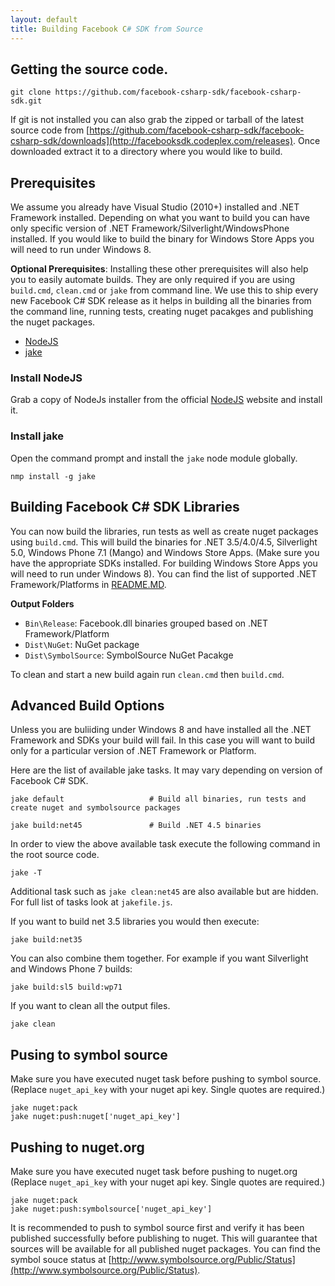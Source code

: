 ```yaml
---
layout: default
title: Building Facebook C# SDK from Source
---
```


## Getting the source code.

```
git clone https://github.com/facebook-csharp-sdk/facebook-csharp-sdk.git
```

If git is not installed you can also grab the zipped or tarball of the latest source code from 
[https://github.com/facebook-csharp-sdk/facebook-csharp-sdk/downloads](http://facebooksdk.codeplex.com/releases).
Once downloaded extract it to a directory where you would like to build.

## Prerequisites

We assume you already have Visual Studio (2010+) installed and .NET Framework installed.
Depending on what you want to build you can have only specific version of .NET Framework/Silverlight/WindowsPhone 
installed. If you would like to build the binary for Windows Store Apps you will need to run under Windows 8.

**Optional Prerequisites**:
Installing these other prerequisites will also help you to easily automate builds. They are only required if you are using `build.cmd`, `clean.cmd`
or `jake` from command line. We use this to ship every new Facebook C# SDK release as it helps in building all the
binaries from the command line, running tests, creating nuget pacakges and publishing the nuget packages.

*    [NodeJS](http://nodejs.org/)
*    [jake](https://github.com/mde/jake)

### Install NodeJS
Grab a copy of NodeJs installer from the official [NodeJS](http://nodejs.org/) website and install it.

### Install jake

Open the command prompt and install the `jake` node module globally.

```
nmp install -g jake
```

## Building Facebook C# SDK Libraries
You can now build the libraries, run tests as well as create nuget packages using `build.cmd`.
This will build the binaries for .NET 3.5/4.0/4.5, Silverlight 5.0, Windows Phone 7.1 (Mango)
and Windows Store Apps. (Make sure you have the appropriate SDKs installed. For building 
Windows Store Apps you will need to run under Windows 8).
You can find the list of supported .NET Framework/Platforms in 
[README.MD](https://github.com/facebook-csharp-sdk/facebook-csharp-sdk#supported-platforms).

**Output Folders**
* `Bin\Release`: Facebook.dll binaries grouped based on .NET Framework/Platform
* `Dist\NuGet`: NuGet package
* `Dist\SymbolSource`: SymbolSource NuGet Pacakge

To clean and start a new build again run `clean.cmd` then `build.cmd`.

## Advanced Build Options
Unless you are buliiding under Windows 8 and have installed all the .NET Framework and SDKs your build will fail.
In this case you will want to build only for a particular version of .NET Framework or Platform.

Here are the list of available jake tasks. It may vary depending on version of Facebook C# SDK. 

```
jake default                   # Build all binaries, run tests and create nuget and symbolsource packages

jake build:net45               # Build .NET 4.5 binaries
```

In order to view the above available task execute the following command in the root source code.

```
jake -T
```

Additional task such as `jake clean:net45` are also available but are hidden. 
For full list of tasks look at `jakefile.js`.

If you want to build net 3.5 libraries you would then execute:

```
jake build:net35
```

You can also combine them together. For example if you want Silverlight and Windows Phone 7 builds:
```
jake build:sl5 build:wp71
```

If you want to clean all the output files.

```
jake clean
```

## Pusing to symbol source

Make sure you have executed nuget task before pushing to symbol source. 
(Replace `nuget_api_key` with your nuget api key. Single quotes are required.)

```
jake nuget:pack
jake nuget:push:nuget['nuget_api_key']
```

## Pushing to nuget.org
Make sure you have executed nuget task before pushing to nuget.org 
(Replace `nuget_api_key` with your nuget api key. Single quotes are required.)

```
jake nuget:pack
jake nuget:push:symbolsource['nuget_api_key']
```

It is recommended to push to symbol source first and verify it has been published successfully before publishing to nuget.
This will guarantee that sources will be available for all published nuget packages. You can find the symbol souce status
at [http://www.symbolsource.org/Public/Status](http://www.symbolsource.org/Public/Status).
